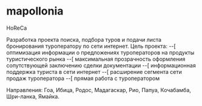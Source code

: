 mapollonia
==========

HoReCa

Разработка проекта поиска, подбора туров и подачи листа бронирования туроператору по сети интернет.
Цель проекта:
--[ оптимизация информации о предложениях туроператоров на продукты туристического рынка
--[ максимальная прозрачность оформления сопутствующей заключению сделки документации
--[ информационная поддержка туриста в сети интернет
--[ расширение сегмента сети продаж туроператора
--[ прямая работа с туроператором

Направления: Гоа, Ибица, Родос, Мадагаскар, Рио, Папуа, Кочабамба, Шри-ланка, Ямайка.